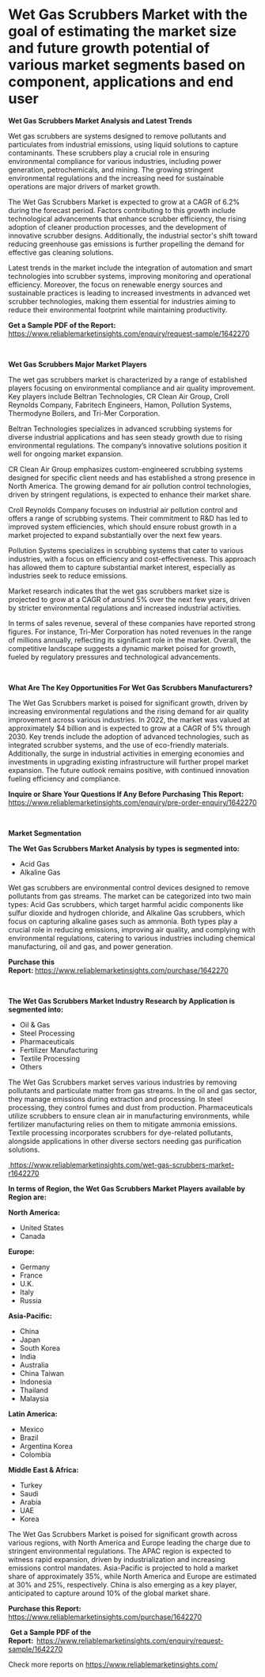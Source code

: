 <p><h1>Wet Gas Scrubbers Market with the goal of estimating the market size and future growth potential of various market segments based on component, applications and end user</h1></p><p><strong>Wet Gas Scrubbers Market Analysis and Latest Trends</strong></p>
<p><p>Wet gas scrubbers are systems designed to remove pollutants and particulates from industrial emissions, using liquid solutions to capture contaminants. These scrubbers play a crucial role in ensuring environmental compliance for various industries, including power generation, petrochemicals, and mining. The growing stringent environmental regulations and the increasing need for sustainable operations are major drivers of market growth.</p><p>The Wet Gas Scrubbers Market is expected to grow at a CAGR of 6.2% during the forecast period. Factors contributing to this growth include technological advancements that enhance scrubber efficiency, the rising adoption of cleaner production processes, and the development of innovative scrubber designs. Additionally, the industrial sector's shift toward reducing greenhouse gas emissions is further propelling the demand for effective gas cleaning solutions.</p><p>Latest trends in the market include the integration of automation and smart technologies into scrubber systems, improving monitoring and operational efficiency. Moreover, the focus on renewable energy sources and sustainable practices is leading to increased investments in advanced wet scrubber technologies, making them essential for industries aiming to reduce their environmental footprint while maintaining productivity.</p></p>
<p><strong>Get a Sample PDF of the Report:&nbsp;</strong> <a href="https://www.reliablemarketinsights.com/enquiry/request-sample/1642270?utm_campaign=2217&utm_medium=2&utm_source=Github&utm_content=ia&utm_term=22022025&utm_id=wet-gas-scrubbers">https://www.reliablemarketinsights.com/enquiry/request-sample/1642270</a></p>
<p>&nbsp;</p>
<p><strong>Wet Gas Scrubbers Major Market Players</strong></p>
<p><p>The wet gas scrubbers market is characterized by a range of established players focusing on environmental compliance and air quality improvement. Key players include Beltran Technologies, CR Clean Air Group, Croll Reynolds Company, Fabritech Engineers, Hamon, Pollution Systems, Thermodyne Boilers, and Tri-Mer Corporation. </p><p>Beltran Technologies specializes in advanced scrubbing systems for diverse industrial applications and has seen steady growth due to rising environmental regulations. The company’s innovative solutions position it well for ongoing market expansion.</p><p>CR Clean Air Group emphasizes custom-engineered scrubbing systems designed for specific client needs and has established a strong presence in North America. The growing demand for air pollution control technologies, driven by stringent regulations, is expected to enhance their market share.</p><p>Croll Reynolds Company focuses on industrial air pollution control and offers a range of scrubbing systems. Their commitment to R&D has led to improved system efficiencies, which should ensure robust growth in a market projected to expand substantially over the next few years.</p><p>Pollution Systems specializes in scrubbing systems that cater to various industries, with a focus on efficiency and cost-effectiveness. This approach has allowed them to capture substantial market interest, especially as industries seek to reduce emissions.</p><p>Market research indicates that the wet gas scrubbers market size is projected to grow at a CAGR of around 5% over the next few years, driven by stricter environmental regulations and increased industrial activities. </p><p>In terms of sales revenue, several of these companies have reported strong figures. For instance, Tri-Mer Corporation has noted revenues in the range of millions annually, reflecting its significant role in the market. Overall, the competitive landscape suggests a dynamic market poised for growth, fueled by regulatory pressures and technological advancements.</p></p>
<p>&nbsp;</p>
<p><strong>What Are The Key Opportunities For Wet Gas Scrubbers Manufacturers?</strong></p>
<p><p>The Wet Gas Scrubbers market is poised for significant growth, driven by increasing environmental regulations and the rising demand for air quality improvement across various industries. In 2022, the market was valued at approximately $4 billion and is expected to grow at a CAGR of 5% through 2030. Key trends include the adoption of advanced technologies, such as integrated scrubber systems, and the use of eco-friendly materials. Additionally, the surge in industrial activities in emerging economies and investments in upgrading existing infrastructure will further propel market expansion. The future outlook remains positive, with continued innovation fueling efficiency and compliance.</p></p>
<p><strong>Inquire or Share Your Questions If Any Before Purchasing This Report:</strong> <a href="https://www.reliablemarketinsights.com/enquiry/pre-order-enquiry/1642270?utm_campaign=2217&utm_medium=2&utm_source=Github&utm_content=ia&utm_term=22022025&utm_id=wet-gas-scrubbers">https://www.reliablemarketinsights.com/enquiry/pre-order-enquiry/1642270</a></p>
<p>&nbsp;</p>
<p><strong>Market Segmentation</strong></p>
<p><strong>The Wet Gas Scrubbers Market Analysis by types is segmented into:</strong></p>
<p><ul><li>Acid Gas</li><li>Alkaline Gas</li></ul></p>
<p><p>Wet gas scrubbers are environmental control devices designed to remove pollutants from gas streams. The market can be categorized into two main types: Acid Gas scrubbers, which target harmful acidic components like sulfur dioxide and hydrogen chloride, and Alkaline Gas scrubbers, which focus on capturing alkaline gases such as ammonia. Both types play a crucial role in reducing emissions, improving air quality, and complying with environmental regulations, catering to various industries including chemical manufacturing, oil and gas, and power generation.</p></p>
<p><strong>Purchase this Report:&nbsp;</strong><a href="https://www.reliablemarketinsights.com/purchase/1642270?utm_campaign=2217&utm_medium=2&utm_source=Github&utm_content=ia&utm_term=22022025&utm_id=wet-gas-scrubbers">https://www.reliablemarketinsights.com/purchase/1642270</a></p>
<p>&nbsp;</p>
<p><strong>The Wet Gas Scrubbers Market Industry Research by Application is segmented into:</strong></p>
<p><ul><li>Oil & Gas</li><li>Steel Processing</li><li>Pharmaceuticals</li><li>Fertilizer Manufacturing</li><li>Textile Processing</li><li>Others</li></ul></p>
<p><p>The Wet Gas Scrubbers market serves various industries by removing pollutants and particulate matter from gas streams. In the oil and gas sector, they manage emissions during extraction and processing. In steel processing, they control fumes and dust from production. Pharmaceuticals utilize scrubbers to ensure clean air in manufacturing environments, while fertilizer manufacturing relies on them to mitigate ammonia emissions. Textile processing incorporates scrubbers for dye-related pollutants, alongside applications in other diverse sectors needing gas purification solutions.</p></p>
<p><a href="https://www.reliablemarketinsights.com/wet-gas-scrubbers-market-r1642270?utm_campaign=2217&utm_medium=2&utm_source=Github&utm_content=ia&utm_term=22022025&utm_id=wet-gas-scrubbers">&nbsp;https://www.reliablemarketinsights.com/wet-gas-scrubbers-market-r1642270</a></p>
<p><strong>In terms of Region, the Wet Gas Scrubbers Market Players available by Region are:</strong></p>
<p>
    <p> <strong> North America: </strong>
        <ul>
            <li>United States</li>
            <li>Canada</li>
        </ul>
        </p> 
    <p> <strong> Europe: </strong>
        <ul>
            <li>Germany</li>
            <li>France</li>
            <li>U.K.</li>
            <li>Italy</li>
            <li>Russia</li>
        </ul>
        </p> 
    <p> <strong> Asia-Pacific: </strong>
        <ul>
            <li>China</li>
            <li>Japan</li>
            <li>South Korea</li>
            <li>India</li>
            <li>Australia</li>
            <li>China Taiwan</li>
            <li>Indonesia</li>
            <li>Thailand</li>
            <li>Malaysia</li>
        </ul>
        </p> 
    <p> <strong> Latin America: </strong>
        <ul>
            <li>Mexico</li>
            <li>Brazil</li>
            <li>Argentina Korea</li>
            <li>Colombia</li>
        </ul>
        </p> 
    <p> <strong> Middle East & Africa: </strong>
        <ul>
            <li>Turkey</li>
            <li>Saudi</li>
            <li>Arabia</li>
            <li>UAE</li>
            <li>Korea</li>
        </ul>
    </p>
    </p>
<p><p>The Wet Gas Scrubbers Market is poised for significant growth across various regions, with North America and Europe leading the charge due to stringent environmental regulations. The APAC region is expected to witness rapid expansion, driven by industrialization and increasing emissions control mandates. Asia-Pacific is projected to hold a market share of approximately 35%, while North America and Europe are estimated at 30% and 25%, respectively. China is also emerging as a key player, anticipated to capture around 10% of the global market share.</p></p>
<p><strong>Purchase this Report: </strong><a href="https://www.reliablemarketinsights.com/purchase/1642270?utm_campaign=2217&utm_medium=2&utm_source=Github&utm_content=ia&utm_term=22022025&utm_id=wet-gas-scrubbers">https://www.reliablemarketinsights.com/purchase/1642270</a></p>
<p>&nbsp;<strong>Get a Sample PDF of the Report:&nbsp;&nbsp;</strong><a href="https://www.reliablemarketinsights.com/enquiry/request-sample/1642270?utm_campaign=2217&utm_medium=2&utm_source=Github&utm_content=ia&utm_term=22022025&utm_id=wet-gas-scrubbers">https://www.reliablemarketinsights.com/enquiry/request-sample/1642270</a></p>
<p><strong></strong></p>
<p>Check more reports on <a href="https://www.reliablemarketinsights.com/?utm_campaign=2217&utm_medium=2&utm_source=Github&utm_content=ia&utm_term=22022025&utm_id=wet-gas-scrubbers">https://www.reliablemarketinsights.com/</a></p>